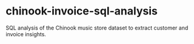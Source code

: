 # chinook-invoice-sql-analysis
SQL analysis of the Chinook music store dataset to extract customer and invoice insights.
